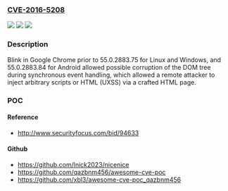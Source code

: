### [CVE-2016-5208](https://cve.mitre.org/cgi-bin/cvename.cgi?name=CVE-2016-5208)
![](https://img.shields.io/static/v1?label=Product&message=Google%20Chrome%20prior%20to%2055.0.2883.75%20for%20Linux%20and%20Windows%2C%20and%2055.0.2883.84%20for%20Android&color=blue)
![](https://img.shields.io/static/v1?label=Version&message=n%2Fa&color=blue)
![](https://img.shields.io/static/v1?label=Vulnerability&message=object%20corruption&color=brighgreen)

### Description

Blink in Google Chrome prior to 55.0.2883.75 for Linux and Windows, and 55.0.2883.84 for Android allowed possible corruption of the DOM tree during synchronous event handling, which allowed a remote attacker to inject arbitrary scripts or HTML (UXSS) via a crafted HTML page.

### POC

#### Reference
- http://www.securityfocus.com/bid/94633

#### Github
- https://github.com/lnick2023/nicenice
- https://github.com/qazbnm456/awesome-cve-poc
- https://github.com/xbl3/awesome-cve-poc_qazbnm456

